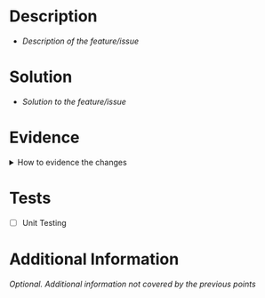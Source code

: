 # Description

* _Description of the feature/issue_

# Solution

* _Solution to the feature/issue_

# Evidence

<details>
<summary>How to evidence the changes</summary>
Relevant screenshots or full description
</details>

# Tests

* [ ] Unit Testing

# Additional Information

_Optional. Additional information not covered by the previous points_
